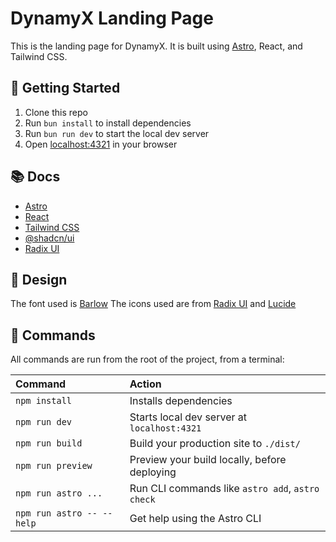 # DynamyX Landing Page

This is the landing page for DynamyX. It is built using [Astro](https://astro.build), React, and Tailwind CSS.

## 🚀 Getting Started

1. Clone this repo
2. Run `bun install` to install dependencies
3. Run `bun run dev` to start the local dev server
4. Open [localhost:4321](http://localhost:4321) in your browser

## 📚 Docs

- [Astro](https://astro.build)
- [React](https://react.dev)
- [Tailwind CSS](https://tailwindcss.com/)
- [@shadcn/ui](https://ui.shadcn.com/)
- [Radix UI](https://radix-ui.com/)

## 🎨 Design

The font used is [Barlow](https://fontsource.org/fonts/barlow)
The icons used are from [Radix UI](https://icons.radix-ui.com/) and [Lucide](https://lucide.dev/)                        

## 🧞 Commands

All commands are run from the root of the project, from a terminal:

| Command                   | Action                                           |
| :------------------------ | :----------------------------------------------- |
| `npm install`             | Installs dependencies                            |
| `npm run dev`             | Starts local dev server at `localhost:4321`      |
| `npm run build`           | Build your production site to `./dist/`          |
| `npm run preview`         | Preview your build locally, before deploying     |
| `npm run astro ...`       | Run CLI commands like `astro add`, `astro check` |
| `npm run astro -- --help` | Get help using the Astro CLI                     |